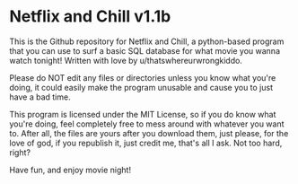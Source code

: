 # Netflix and Chill v1.1b

This is the Github repository for Netflix and Chill, a python-based program that you can use to surf a basic SQL database for what movie you wanna watch tonight! Written with love by u/thatswhereurwrongkiddo.

Please do NOT edit any files or directories unless you know what you're doing, it could easily make the program unusable and cause you to just have a bad time.

This program is licensed under the MIT License, so if you do know what you're doing, feel completely free to mess around with whatever you want to. After all, the files are yours after you download them, just please, for the love of god, if you republish it, just credit me, that's all I ask. Not too hard, right?

Have fun, and enjoy movie night!
